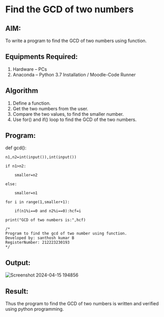 # Find the GCD of two numbers

## AIM:
To write a program to find the GCD of two numbers using function.

## Equipments Required:
1. Hardware – PCs
2. Anaconda – Python 3.7 Installation / Moodle-Code Runner

## Algorithm
1. Define a function.
2. Get the two numbers from the user.
3. Compare the two values, to find the smaller number.
4. Use for() and if() loop to find the GCD of the two numbers.

## Program:
def gcd():

    n1,n2=int(input()),int(input())
    
    if n1>n2:
    
        smaller=n2
        
    else:
    
        smaller=n1
        
    for i in range(1,smaller+1):
    
        if(n1%i==0 and n2%i==0):hcf=i
        
    print("GCD of two numbers is:",hcf)
    
```
/*
Program to find the gcd of two number using function.
Developed by: santhosh kumar B
RegisterNumber: 212223230193 
*/
```

## Output:
![Screenshot 2024-04-15 194856](https://github.com/Santhoshstudent/GCD-of-two-numbers/assets/145446853/9c768132-fb8b-4b19-9ddd-c719c3ed0d52)




## Result:
Thus the program to find the GCD of two numbers is written and verified using python programming.

